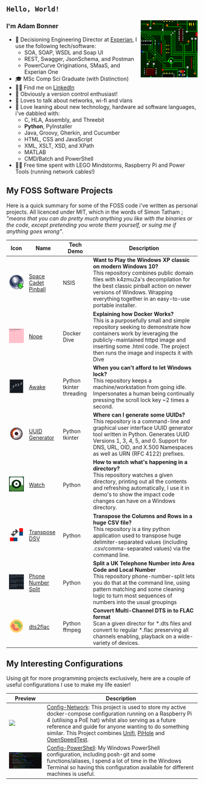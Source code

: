 ## ```Hello, World!```

<img align="right" src=".images/circuit.gif" />

### I'm Adam Bonner

- 👔 Decisioning Engineering Director at [Experian](https://www.experian.co.uk/business/customer-journey/acquisition), I use the following tech/software:
  - SOA, SOAP, WSDL and Soap UI
  - REST, Swagger, JsonSchema, and Postman
  - PowerCurve Originations, SMaaS, and Experian One
- 🎓 MSc Comp Sci Graduate (with Distinction)
- 👨‍💼 Find me on [LinkedIn](https://www.linkedin.com/in/adambonneruk/)
- 💾 Obviously a version control enthusiast!
- 📡 Loves to talk about networks, wi-fi and vlans
- 🐍 Love leaning about new technology, hardware ad software languages, i've dabbled with:
  - C, HLA, Assembly, and Threebit
  - __Python__, PyInstaller
  - Java, Groovy, Gherkin, and Cucumber
  - HTML, CSS and JavaScript
  - XML, XSLT, XSD, and XPath
  - MATLAB
  - CMD/Batch and PowerShell
- 👷🏼 Free time spent with LEGO Mindstorms, Raspberry Pi and Power Tools (running network cables!)

## My FOSS Software Projects
Here is a quick summary for some of the FOSS code i've written as personal projects. All licenced under MIT, which in the words of Simon Tatham ; _"means that you can do pretty much anything you like with the binaries or the code, except pretending you wrote them yourself, or suing me if anything goes wrong"_.

| Icon | Name | Tech Demo | Description |
| :---: | ---- | --------- | ----------- |
| <img src=".images/pinball.png" width=128px> | [Space Cadet Pinball](https://github.com/adambonneruk/space-cadet-pinball) | NSIS | **Want to Play the Windows XP classic on modern Windows 10?**<br> This repository combines public domain files with k4zmu2a's decompilation for the best classic pinball action on newer versions of Windows. Wrapping everything together in an easy-to-use portable installer. |
| <img src=".images/nope.png" width=128px> | [Nope](https://github.com/adambonneruk/nope) | Docker<br>Dive | **Explaining how Docker Works?**<br> This is a purposefully small and simple repository seeking to demonstrate how containers work by leveraging the publicly-maintained httpd image and inserting some .html code. The project then runs the image and inspects it with Dive |
| <img src=".images/awake.png" width=128px> | [Awake](https://github.com/adambonneruk/awake) | Python<br>tkinter<br>threading | **When you can't afford to let Windows lock?**<br> This repository keeps a machine/workstation from going idle. Impersonates a human being continually pressing the scroll lock key ~2 times a second. |
| <img src=".images/unique.png" width=128px> | [UUID Generator](https://github.com/adambonneruk/uuid-generator) | Python tkinter | **Where can I generate some UUIDs?**<br> This repository is a command-line and graphical user interface UUID generator tool written in Python. Generates UUID Versions 1, 3, 4, 5, and 0. Support for DNS, URL, OID, and X.500 Namespaces as well as URN (RFC 4122) prefixes. |
| <img src=".images/watch.png" width=128px> | [Watch](https://github.com/adambonneruk/watch) | Python | **How to watch what's happening in a directory?<br>** This repository watches a given directory, printing out all the contents and refreshing automatically, I use it in demo's to show the impact code changes can have on a Windows directory. |
| <img src="https://raw.githubusercontent.com/adambonneruk/transpose-dsv/master/icon/design/256.png" width=128px> | [Transpose DSV](https://github.com/adambonneruk/transpose-dsv) | Python | **Transpose the Columns and Rows in a huge CSV file?**<br> This repository is a tiny python application used to transpose huge delimiter-separated values (including .csv/comma-separated values) via the command line.
| <img src="https://raw.githubusercontent.com/adambonneruk/phone-num-split/documentation/icon/256.png" width=128px> | [Phone Number Split](https://github.com/adambonneruk/phone-num-split) | Python | **Split a UK Telephone Number into Area Code and Local Number**<br> This repository phone-number-split lets you do that at the command line, using pattern matching and some cleaning logic to turn most sequences of numbers into the usual groupings |
| <img src=".images/dts2flac.png" width=128px> | [dts2flac](https://github.com/adambonneruk/phone-num-split) | Python<br>ffmpeg | **Convert Multi-Channel DTS in to FLAC format**<br> Scan a given director for *.dts files and convert to regular *.flac preserving all channels enabling, playback on a wide-variety of devices. |

<!--
| <img src=".png" width=128px> | [name](https://github.com/adambonneruk/phone-num-split) | tech | **One Liner**<br> Description |
| <img src=".png" width=128px> | [name](https://github.com/adambonneruk/phone-num-split) | tech | **One Liner**<br> Description |
| <img src=".png" width=128px> | [name](https://github.com/adambonneruk/phone-num-split) | tech | **One Liner**<br> Description |
| <img src=".png" width=128px> | [name](https://github.com/adambonneruk/phone-num-split) | tech | **One Liner**<br> Description |
| <img src=".png" width=128px> | [name](https://github.com/adambonneruk/phone-num-split) | tech | **One Liner**<br> Description |
| <img src=".png" width=128px> | [name](https://github.com/adambonneruk/phone-num-split) | tech | **One Liner**<br> Description |
-->

## My Interesting Configurations
Using git for more programming projects exclusively, here are a couple of useful configurations I use to make my life easier!

| Preview | Description |
| ------- | ----------- |
| <img src="https://raw.githubusercontent.com/adambonneruk/config-network/master/.screenshots/htop-temp.png" width=256px> | [Config-Network](https://github.com/adambonneruk/config-network): This project is used to store my active docker-compose configuration running on a Raspberry Pi 4 (utilising a PoE hat) whilst also serving as a future reference and guide for anyone wanting to do something similar. This Project combines [Unifi](https://github.com/jacobalberty/unifi-docker), [PiHole](https://hub.docker.com/u/pihole/) and [OpenSpeedTest](https://hub.docker.com/u/openspeedtest#!).
| <img src="https://raw.githubusercontent.com/adambonneruk/config-powershell/master/.screenshot/preview.png" width=256px> | [Config-PowerShell](https://github.com/adambonneruk/config-powershell): My Windows PowerShell configuration, including posh-git and some functions/aliases, I spend a lot of time in the Windows Terminal so having this configuration available for different machines is useful. |
